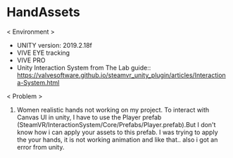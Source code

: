 # HandAssets
< Environment >
- UNITY version: 2019.2.18f
- VIVE EYE tracking
- VIVE PRO
- Unity Interaction System from The Lab guide:: https://valvesoftware.github.io/steamvr_unity_plugin/articles/Interactiona-System.html

< Problem >
1. Women realistic hands not working on my project.
To interact with Canvas UI in unity, I have to use the Player prefab (SteamVR/InteractionSystem/Core/Prefabs/Player.prefab).But I don't know how i can apply your assets to this prefab. I was trying to apply the your hands, it is not working animation and like that.. also i got an error from unity.
